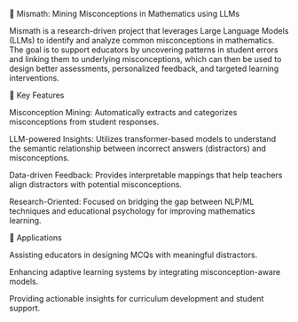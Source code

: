 📘 Mismath: Mining Misconceptions in Mathematics using LLMs

Mismath is a research-driven project that leverages Large Language Models (LLMs) to identify and analyze common misconceptions in mathematics. The goal is to support educators by uncovering patterns in student errors and linking them to underlying misconceptions, which can then be used to design better assessments, personalized feedback, and targeted learning interventions.

🔑 Key Features

Misconception Mining: Automatically extracts and categorizes misconceptions from student responses.

LLM-powered Insights: Utilizes transformer-based models to understand the semantic relationship between incorrect answers (distractors) and misconceptions.

Data-driven Feedback: Provides interpretable mappings that help teachers align distractors with potential misconceptions.

Research-Oriented: Focused on bridging the gap between NLP/ML techniques and educational psychology for improving mathematics learning.

🎯 Applications

Assisting educators in designing MCQs with meaningful distractors.

Enhancing adaptive learning systems by integrating misconception-aware models.

Providing actionable insights for curriculum development and student support.
